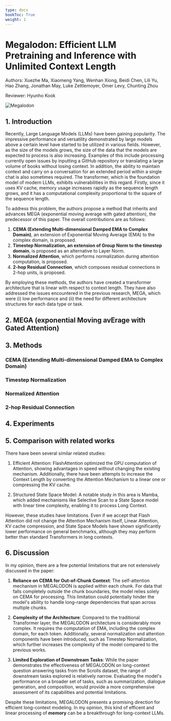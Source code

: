 ```yaml
---
type: docs
bookToc: True
weight: 1
---
```


# Megalodon: Efficient LLM Pretraining and Inference with Unlimited Context Length
Authors: Xuezhe Ma, Xiaomeng Yang, Wenhan Xiong, Beidi Chen, Lili Yu, Hao Zhang, Jonathan May, Luke Zettlemoyer, Omer Levy, Chunting Zhou

Reviewer: Hyunho Kook

![Megalodon](./Megalodon.jpg)

## 1. Introduction
Recently, Large Language Models (LLMs) have been gaining popularity. The impressive performance and versatility demonstrated by large models above a certain level have started to be utilized in various fields. However, as the size of the models grows, the size of the data that the models are expected to process is also increasing. Examples of this include processing currently open issues by inputting a GitHub repository or translating a large volume of books without losing context. In addition, the ability to maintain context and carry on a conversation for an extended period within a single chat is also sometimes required. The transformer, which is the foundation model of modern LLMs, exhibits vulnerabilities in this regard. Firstly, since it uses KV cache, memory usage increases rapidly as the sequence length grows, and it has a computational complexity proportional to the square of the sequence length.

To address this problem, the authors propose a method that inherits and advances MEGA (exponential moving average with gated attention), the predecessor of this paper. The overall contributions are as follows:

1. **CEMA (Extending Multi-dimensional Damped EMA to Complex Domain)**, an extension of Exponential Moving Average (EMA) to the complex domain, is proposed.
2. **Timestep Normalization, an extension of Group Norm to the timestep domain**, is proposed as an alternative to Layer Norm.
3. **Normalized Attention**, which performs normalization during attention computation, is proposed.
4. **2-hop Residual Connection**, which composes residual connections in 2-hop units, is proposed.

By employing these methods, the authors have created a transformer architecture that is linear with respect to context length. They have also addressed the issues encountered in the previous research, MEGA, which were (i) low performance and (ii) the need for different architecture structures for each data type or task.

## 2. MEGA (exponential Moving avErage with Gated Attention)

## 3. Methods
### CEMA (Extending Multi-dimensional Damped EMA to Complex Domain)
### Timestep Normalization
### Normalized Attention
### 2-hop Residual Connection

## 4. Experiments

## 5. Comparison with related works

There have been several similar related studies:

1. Efficient Attention: FlashAttention optimized the GPU computation of Attention, showing advantages in speed without changing the existing mechanism. Additionally, there have been attempts to increase the Context Length by converting the Attention Mechanism to a linear one or compressing the KV cache.

2. Structured State Space Model: A notable study in this area is Mamba, which added mechanisms like Selective Scan to a State Space model with linear time complexity, enabling it to process Long Context.

However, these studies have limitations. Even if we accept that Flash Attention did not change the Attention Mechanism itself, Linear Attention, KV cache compression, and State Space Models have shown significantly lower performance on general benchmarks, although they may perform better than standard Transformers in long contexts.

## 6. Discussion
In my opinion, there are a few potential limitations that are not extensively discussed in the paper:

1. **Reliance on CEMA for Out-of-Chunk Context**: The self-attention mechanism in MEGALODON is applied within each chunk. For data that falls completely outside the chunk boundaries, the model relies solely on CEMA for processing. This limitation could potentially hinder the model's ability to handle long-range dependencies that span across multiple chunks.

2. **Complexity of the Architecture**: Compared to the traditional Transformer layer, the MEGALODON architecture is considerably more complex. It requires the computation of EMA, including the complex domain, for each token. Additionally, several normalization and attention components have been introduced, such as Timestep Normalization, which further increases the complexity of the model compared to the previous works.

4. **Limited Exploration of Downstream Tasks**: While the paper demonstrates the effectiveness of MEGALODON on long-context question answering tasks from the Scrolls dataset, the range of downstream tasks explored is relatively narrow. Evaluating the model's performance on a broader set of tasks, such as summarization, dialogue generation, and composition, would provide a more comprehensive assessment of its capabilities and potential limitations.

Despite these limitations, MEGALODON presents a promising direction for efficient long-context modeling. In my opinion, this kind of efficent and linear processing of **memory** can be a breakthrough for long-context LLMs.
